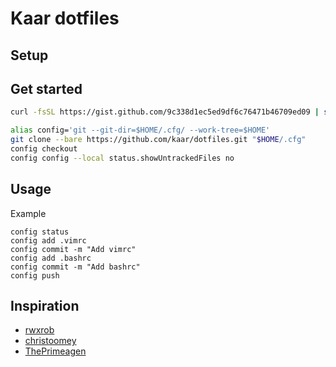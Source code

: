 # Kaar dotfiles

## Setup
## Get started
```sh
curl -fsSL https://gist.github.com/9c338d1ec5ed9df6c76471b46709ed09 | sh
```

```sh
alias config='git --git-dir=$HOME/.cfg/ --work-tree=$HOME'
git clone --bare https://github.com/kaar/dotfiles.git "$HOME/.cfg"
config checkout
config config --local status.showUntrackedFiles no
```

## Usage
Example
```
config status
config add .vimrc
config commit -m "Add vimrc"
config add .bashrc
config commit -m "Add bashrc"
config push
```

## Inspiration
* [rwxrob](https://github.com/rwxrob/dot)
* [christoomey](https://github.com/christoomey/dotfiles)
* [ThePrimeagen](https://github.com/ThePrimeagen/.dotfiles)
